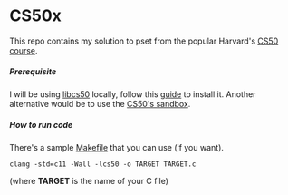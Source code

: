 # CS50x

This repo contains my solution to pset from the popular Harvard's [CS50 course](https://online-learning.harvard.edu/course/cs50-introduction-computer-science).

##### Prerequisite

I will be using [libcs50](https://github.com/cs50/libcs50/releases) locally, follow this [guide](https://cs50.readthedocs.io/library/c/) to install it. Another alternative would be to use the [CS50's sandbox](https://cs50.readthedocs.io/sandbox/).

##### How to run code

There's a sample [Makefile](https://en.wikipedia.org/wiki/Makefile) that you can use (if you want).

```console
clang -std=c11 -Wall -lcs50 -o TARGET TARGET.c
```

(where **TARGET** is the name of your C file)
